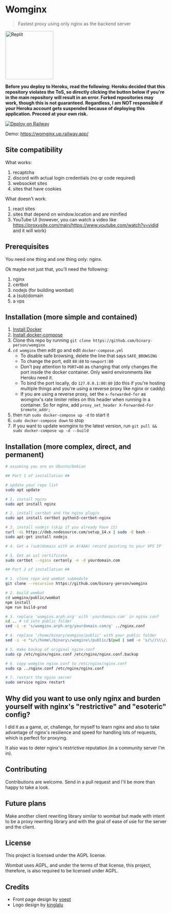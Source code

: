 # Womginx

> Fastest proxy using only nginx as the backend server

<a href="[https://repl.it/github/binary-person/womginx"><img src="https://docs.replit.com/images/repls/run-on-replit.svg](https://github.com/rootleg/womginx/blob/master/public/logo-full.png?raw=true)" alt="Replit" width="150"/></a>

**Before you deploy to Heroku, read the following: Heroku decided that this repository violates the ToS, so directly clicking the button below if you're in the main repository will result in an error. Forked repositories may work, though this is not guaranteed. Regardless, I am NOT responsible if your Heroku account gets suspended because of deploying this application. Proceed at your own risk.**

[![Deploy on Railway](https://binbashbanana.github.io/deploy-buttons/buttons/remade/railway.svg)](https://railway.app/new/template/a3SMgx?referralCode=Snj0x8)

Demo: https://womginx.up.railway.app/

## Site compatibility

What works:
1. recaptcha
2. discord with actual login credentials (no qr code required)
3. websocket sites
4. sites that have cookies

What doesn't work:
1. react sites
2. sites that depend on window.location and are minified
3. YouTube UI (however, you can watch a video like https://proxysite.com/main/https://www.youtube.com/watch?v=vidid and it will work)

## Prerequisites

You need one thing and one thing only: nginx.

Ok maybe not just that, you'll need the following:
1. nginx
2. certbot
3. nodejs (for building wombat)
4. a (sub)domain
5. a vps

## Installation (more simple and contained)

1. [Install Docker](https://docs.docker.com/engine/install/ubuntu/)
2. [Install docker-compose](https://docs.docker.com/compose/install/)
3. Clone this repo by running `git clone https://github.com/binary-person/womginx`
4. `cd womginx` then edit go and edit `docker-compose.yml`
    - To disable safe browsing, delete the line that says `SAFE_BROWSING`
    - To change the port, edit `80:80` to `newport:80`
    - Don't pay attention to `PORT=80` as changing that only changes the port inside the docker container. Only weird environments like Heroku need it.
    - To bind the port locally, do `127.0.0.1:80:80` (do this if you're hosting multiple things and you're using a reverse proxy like nginx or caddy)
    - If you are using a reverse proxy, set the `x-forwarded-for` as womginx's rate limiter relies on this header when running in a container. So for nginx, add `proxy_set_header X-Forwarded-For $remote_addr;`
5. then run `sudo docker-compose up -d` to start it
6. `sudo docker-compose down` to stop
7. If you want to update womginx to the latest version, run `git pull && sudo docker-compose up -d --build`

## Installation (more complex, direct, and permanent)

```bash
# assuming you are on Ubuntu/Debian

## Part 1 of installation ##

# update your repo list
sudo apt update

# 1. install nginx
sudo apt install nginx

# 2. install certbot and the nginx plugin
sudo apt install certbot python3-certbot-nginx

# 3. install nodejs (skip if you already have it)
curl -sL https://deb.nodesource.com/setup_14.x | sudo -E bash -
sudo apt-get install nodejs

# 4. Get a (sub)domain with an A(AAA) record pointing to your VPS IP

# 5. Get an ssl certificate
sudo certbot --nginx certonly -n -d yourdomain.com

## Part 2 of installation ##

# 1. clone repo and wombat submodule
git clone --recursive https://github.com/binary-person/womginx

# 2. build wombat
cd womginx/public/wombat
npm install
npm run build-prod

# 3. replace 'womginx.arph.org' with 'yourdomain.com' in nginx.conf
cd .. # cd into public folder
sed -i -e 's/womginx.arph.org/yourdomain.com/g' ../nginx.conf

# 4. replace '/home/binary/womginx/public' with your public folder
sed -i -e "s/\/home\/binary\/womginx\/public/$(pwd | sed -e 's/\//\\\//g')/g" ../nginx.conf

# 5. make backup of original nginx.conf
sudo cp /etc/nginx/nginx.conf /etc/nginx/nginx.conf.backup

# 6. copy womginx nginx.conf to /etc/nginx/nginx.conf
sudo cp ../nginx.conf /etc/nginx/nginx.conf

# 7. restart the nginx server
sudo service nginx restart
```

## Why did you want to use only nginx and burden yourself with nginx's "restrictive" and "esoteric" config?

I did it as a game, or, challenge, for myself to learn nginx and also to take advantage of nginx's resilience and speed for handling lots of requests, which is perfect for proxying.

It also was to deter nginx's restrictive reputation (in a community server I'm in).

## Contributing

Contributions are welcome. Send in a pull request and I'll be more than happy to take a look.

## Future plans

Make another client rewriting library similar to wombat but made with intent to be a proxy rewriting library and with the goal of ease of use for the server and the client.

## License

This project is licensed under the AGPL license.

Wombat uses AGPL, and under the terms of that license, this project, therefore, is also required to be licensed under AGPL.

## Credits

- Front page design by [voept](https://github.com/voept)
- Logo design by [kinglalu](https://github.com/kinglalu)
